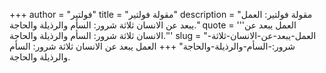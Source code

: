 +++
author = "فولتير"
title = "مقولة فولتير"
description = "مقولة فولتير: العمل يبعد عن الانسان ثلاثة شرور: السأم والرذيلة والحاجة."
quote = '''العمل يبعد عن الانسان ثلاثة شرور: السأم والرذيلة والحاجة.'''
slug = "العمل-يبعد-عن-الانسان-ثلاثة-شرور:-السأم-والرذيلة-والحاجة"
+++
العمل يبعد عن الانسان ثلاثة شرور: السأم والرذيلة والحاجة.

